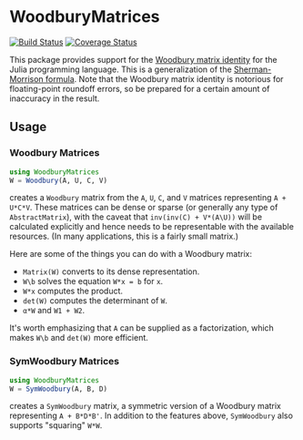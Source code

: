 # WoodburyMatrices

[![Build Status](https://travis-ci.org/timholy/WoodburyMatrices.jl.svg?branch=master)](https://travis-ci.org/timholy/WoodburyMatrices.jl)
[![Coverage Status](https://coveralls.io/repos/timholy/WoodburyMatrices.jl/badge.svg)](https://coveralls.io/r/timholy/WoodburyMatrices.jl)

This package provides support for the [Woodbury matrix identity](http://en.wikipedia.org/wiki/Woodbury_matrix_identity) for the Julia programming language.  This is a generalization of the [Sherman-Morrison formula](http://en.wikipedia.org/wiki/Sherman%E2%80%93Morrison_formula). Note that the Woodbury matrix identity is notorious for floating-point roundoff errors, so be prepared for a certain amount of inaccuracy in the result.

## Usage

### Woodbury Matrices
```julia
using WoodburyMatrices
W = Woodbury(A, U, C, V)
```
creates a `Woodbury` matrix from the `A`, `U`, `C`, and `V` matrices representing `A + U*C*V`. These matrices can be dense or sparse (or generally any type of `AbstractMatrix`), with the caveat that
`inv(inv(C) + V*(A\U))` will be calculated explicitly and hence needs to be representable with the available resources.
(In many applications, this is a fairly small matrix.)

Here are some of the things you can do with a Woodbury matrix:

- `Matrix(W)` converts to its dense representation.
- `W\b` solves the equation `W*x = b` for `x`.
- `W*x` computes the product.
- `det(W)` computes the determinant of `W`.
- `α*W` and `W1 + W2`.

It's worth emphasizing that `A` can be supplied as a factorization, which makes `W\b` and `det(W)` more efficient.

### SymWoodbury Matrices

```julia
using WoodburyMatrices
W = SymWoodbury(A, B, D)
```
creates a `SymWoodbury` matrix, a symmetric version of a Woodbury matrix representing `A + B*D*B'`. In addition to the features above, `SymWoodbury` also supports "squaring" `W*W`.
